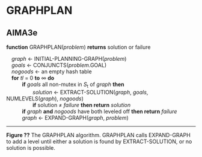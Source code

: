 # GRAPHPLAN

## AIMA3e
__function__ GRAPHPLAN(_problem_) __returns__ solution or failure  

&emsp;_graph_ &larr; INITIAL\-PLANNING\-GRAPH(_problem_)  
&emsp;_goals_ &larr; CONJUNCTS(_problem_.GOAL)  
&emsp;_nogoods_ &larr; an empty hash table  
&emsp;__for__ _tl_ = 0 __to__ &infin; __do__  
&emsp;&emsp;&emsp;__if__ _goals_ all non\-mutex in _S_<sub>t</sub> of _graph_ __then__  
&emsp;&emsp;&emsp;&emsp;&emsp;_solution_ &larr; EXTRACT\-SOLUTION(_graph_, _goals_, NUMLEVELS(_graph_), _nogoods_)  
&emsp;&emsp;&emsp;&emsp;&emsp;__if__ solution &ne; _failure_ __then return__ _solution_  
&emsp;&emsp;&emsp;__if__ _graph_ __and__ _nogoods_ have both leveled off __then return__ _failure_  
&emsp;&emsp;&emsp;_graph_ &larr; EXPAND\-GRAPH(_graph_, _problem_)

---
__Figure ??__ The GRAPHPLAN algorithm. GRAPHPLAN calls EXPAND-GRAPH to add a level until either a solution is found by EXTRACT-SOLUTION, or no solution is possible.
